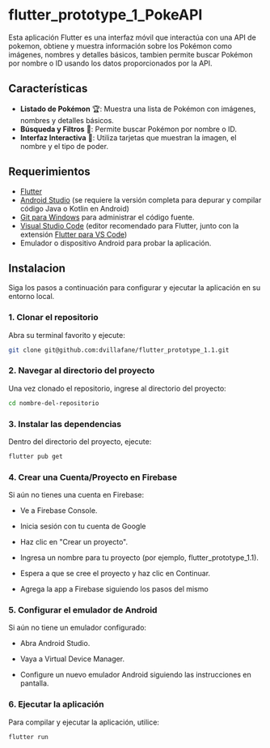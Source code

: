 # flutter_prototype_1_PokeAPI

Esta aplicación Flutter es una interfaz móvil que interactúa con una API de pokemon, obtiene y muestra información sobre los Pokémon como imágenes, nombres y detalles básicos, tambien permite buscar Pokémon por nombre o ID usando los datos proporcionados por la API.

## Características

  - **Listado de Pokémon** 🏆: Muestra una lista de Pokémon con imágenes, nombres y detalles básicos.
  - **Búsqueda y Filtros** 🎯: Permite buscar Pokémon por nombre o ID.
  - **Interfaz Interactiva** 🎨: Utiliza tarjetas que muestran la imagen, el nombre y el tipo de poder.


## Requerimientos

  - [Flutter](https://docs.flutter.dev/get-started/install)  
  - [Android Studio](https://developer.android.com/studio/install?hl=es-419#windows) (se requiere la versión completa para depurar y compilar código Java o Kotlin en Android)
  - [Git para Windows](https://gitforwindows.org/) para administrar el código fuente.
  - [Visual Studio Code](https://code.visualstudio.com/docs/setup/windows) (editor recomendado para Flutter, junto con la extensión [Flutter para VS Code](https://marketplace.visualstudio.com/items?itemName=Dart-Code.flutter))
  - Emulador o dispositivo Android para probar la aplicación.

## Instalacion

Siga los pasos a continuación para configurar y ejecutar la aplicación en su entorno local.

### 1. Clonar el repositorio
Abra su terminal favorito y ejecute:
```sh
git clone git@github.com:dvillafane/flutter_prototype_1.1.git
```
### 2. Navegar al directorio del proyecto
Una vez clonado el repositorio, ingrese al directorio del proyecto:
```sh
cd nombre-del-repositorio
```

### 3. Instalar las dependencias
Dentro del directorio del proyecto, ejecute:
```sh
flutter pub get
```

### 4. Crear una Cuenta/Proyecto en Firebase
Si aún no tienes una cuenta en Firebase:

  - Ve a Firebase Console.

  - Inicia sesión con tu cuenta de Google

  - Haz clic en "Crear un proyecto".

  - Ingresa un nombre para tu proyecto (por ejemplo, flutter_prototype_1.1).

  - Espera a que se cree el proyecto y haz clic en Continuar.

  - Agrega la app a Firebase siguiendo los pasos del mismo

### 5. Configurar el emulador de Android
Si aún no tiene un emulador configurado:

  - Abra Android Studio.

  - Vaya a Virtual Device Manager.
  
  - Configure un nuevo emulador Android siguiendo las instrucciones en pantalla.

### 6. Ejecutar la aplicación
Para compilar y ejecutar la aplicación, utilice:
```sh
flutter run
```
